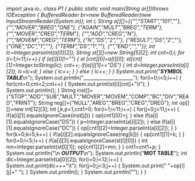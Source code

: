 import java.io.*;
class P1
{
public static void main(String ar[])throws IOException
{
BufferedReader br=new BufferedReader(new InputStreamReader(System.in));
int i;
String a[][]={{"","START","101",""},
 {"","MOVER","BREG","ONE"},
 {"AGAIN","MULT","BREG","TERM"},
 {"","MOVER","CREG","TERM"},
 {"","ADD","CREG","N"},
 {"","MOVEM","CREG","TERM"},
 {"N","DS","2",""},
 {"RESULT","DS","2",""},
 {"ONE","DC","1",""},
 {"TERM","DS","1",""},
 {"","END","",""}};
int lc=Integer.parseInt(a[0][2]);
String st[][]=new String[5][2];
int cnt=0,l;
for (i=1;i<11;i++)
{
if (a[i][0]!="")
{
st [cnt][0]=a[i][0];
st[cnt][1]=Integer.toString(lc);
cnt++;
if(a[i][1]=="DS")
{
int d=Integer.parseInt(a[i][2]);
lc=lc+d;
}
else
{
lc++;
}
}
else
{
lc++;
}
}
System.out.print("***SYMBOL TABLE****\n");
System.out.println("_____________________");
for(i=0;i<5;i++)
{
for(cnt=0;cnt<2;cnt++)
{
System.out.print(st[i][cnt]+"\t");
}
System.out.println();
}
String 
inst[]={"STOP","ADD","SUB","MULT","MOVER","MOVEM","COMP","BC","DIV","READ","PRINT"};
String reg[]={"NULL","AREG","BREG","CREG","DREG"};
int op[][]=new int[12][3];
int j,k,p=1,cnt1=0;
for(i=1;i<11;i++)
{
for(j=0;j<11;j++)
{
if(a[i][1].equalsIgnoreCase(inst[j]))
{
op[cnt1][0]=j;
}
else
if(a[i][1].equalsIgnoreCase("DS"))
{
p=Integer.parseInt(a[i][2]);
}
else if(a[i][1].equalsIgnoreCase("DC"))
{
op[cnt1][2]=Integer.parseInt(a[i][2]);
}
}
for(k=0;k<5;k++)
{
if(a[i][2].equalsIgnoreCase(reg[k]))
{
op[cnt1][1]=k;
}
}
for(l=0;l<5;l++)
{
if(a[i][3].equalsIgnoreCase(st[l][0]))
{
int mn=Integer.parseInt(st[l][1]);
op[cnt1][2]=mn;
}
}
cnt1=cnt1+p;
}
System.out.println("\n *****OUTPUT*****\n");
System.out.println("**********MOT TABLE**********");
int dlc=Integer.parseInt(a[0][2]);
for(i=0;i<12;i++)
{
System.out.print(dlc+++"\t");
for(j=0;j<3;j++)
{
System.out.print(" "+op[i][j]+" ");
}
System.out.println();
}
System.out.println("");
}
}
